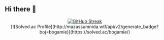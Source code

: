 ## Hi there 👋

<p align="center">
  <a href="https://git.io/streak-stats"><img src="https://streak-stats.demolab.com?user=bogamiee&hide_border=true" alt="GitHub Streak" /></a>   
  <br>
  [![Solved.ac Profile](http://mazassumnida.wtf/api/v2/generate_badge?boj=bogamie)](https://solved.ac/bogamie/)
</p>



<!--
**Bogamiee/bogamiee** is a ✨ _special_ ✨ repository because its `README.md` (this file) appears on your GitHub profile.

Here are some ideas to get you started:

- 🔭 I’m currently working on ...
- 🌱 I’m currently learning ...
- 👯 I’m looking to collaborate on ...
- 🤔 I’m looking for help with ...
- 💬 Ask me about ...
- 📫 How to reach me: ...
- 😄 Pronouns: ...
- ⚡ Fun fact: ...
-->
